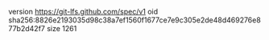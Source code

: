 version https://git-lfs.github.com/spec/v1
oid sha256:8826e2193035d98c38a7ef1560f1677ce7e9c305e2de48d469276e877b2d42f7
size 1261
